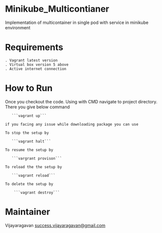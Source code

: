 # Minikube_Multicontianer
Implementation of multicontainer in single pod with service in minikube environment

# Requirements
    . Vagrant latest version
	. Virtual box version 5 above
	. Active internet connection
	
# How to Run 

   Once you checkout the code. Using with CMD navigate to project directory. There you give below command
   
       ```vagrant up```
	
    if you facing any issue while downloading package you can use
	
	To stop the setup by 
	
	   ```vagrant halt```
	
	To resume the setup by
	
	   ```vargrant provison```
	
	To reload the the setup by
	
	   ```vagrant reload```
	
	To delete the setup by
	  
	    ```vagrant destroy```

# Maintainer

 Vijayaragavan
 success.vijayaragavan@gmail.com

